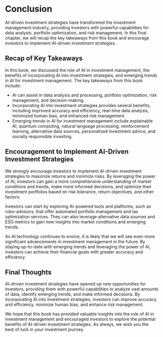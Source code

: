 # Conclusion

AI-driven investment strategies have transformed the investment management industry, providing investors with powerful capabilities for data analysis, portfolio optimization, and risk management. In this final chapter, we will recap the key takeaways from this book and encourage investors to implement AI-driven investment strategies.

Recap of Key Takeaways
----------------------

In this book, we discussed the role of AI in investment management, the benefits of incorporating AI into investment strategies, and emerging trends in AI for investment management. The key takeaways from this book include:

* AI can assist in data analysis and processing, portfolio optimization, risk management, and decision-making.
* Incorporating AI into investment strategies provides several benefits, including improved accuracy and efficiency, real-time data analysis, minimized human bias, and enhanced risk management.
* Emerging trends in AI for investment management include explainable AI, quantum computing, natural language processing, reinforcement learning, alternative data sources, personalized investment advice, and socially responsible investing.

Encouragement to Implement AI-Driven Investment Strategies
----------------------------------------------------------

We strongly encourage investors to implement AI-driven investment strategies to maximize returns and minimize risks. By leveraging the power of AI, investors can gain a more comprehensive understanding of market conditions and trends, make more informed decisions, and optimize their investment portfolios based on risk tolerance, return objectives, and other factors.

Investors can start by exploring AI-powered tools and platforms, such as robo-advisors, that offer automated portfolio management and tax optimization services. They can also leverage alternative data sources and ESG metrics to gain new insights into market conditions and emerging trends.

As AI technology continues to evolve, it is likely that we will see even more significant advancements in investment management in the future. By staying up-to-date with emerging trends and leveraging the power of AI, investors can achieve their financial goals with greater accuracy and efficiency.

Final Thoughts
--------------

AI-driven investment strategies have opened up new opportunities for investors, providing them with powerful capabilities to analyze vast amounts of data, identify emerging trends, and make informed decisions. By incorporating AI into investment strategies, investors can improve accuracy and efficiency, minimize human bias, and enhance risk management.

We hope that this book has provided valuable insights into the role of AI in investment management and encouraged investors to explore the potential benefits of AI-driven investment strategies. As always, we wish you the best of luck in your investment journey.